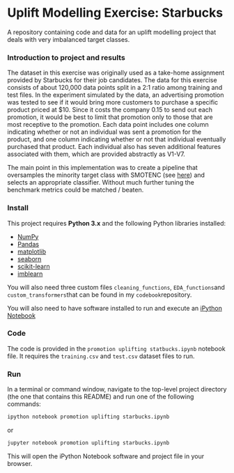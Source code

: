 # Uplift Modelling Exercise: Starbucks
A repository containing code and data for an uplift modelling project that deals with very imbalanced target classes.

### Introduction to project and results

The dataset in this exercise was originally used as a take-home assignment provided by Starbucks for their job candidates. The data for this exercise consists of about 120,000 data points split in a 2:1 ratio among training and test files. In the experiment simulated by the data, an advertising promotion was tested to see if it would bring more customers to purchase a specific product priced at $10. Since it costs the company 0.15 to send out each promotion, it would be best to limit that promotion only to those that are most receptive to the promotion. Each data point includes one column indicating whether or not an individual was sent a promotion for the product, and one column indicating whether or not that individual eventually purchased that product. Each individual also has seven additional features associated with them, which are provided abstractly as V1-V7.

The main point in this implementation was to create a pipeline that oversamples the minority target class with SMOTENC (see [here](https://imbalanced-learn.readthedocs.io/en/stable/generated/imblearn.over_sampling.SMOTENC.html)) and selects an appropriate classifier.
Without much further tuning the benchmark metrics could be matched / beaten.

### Install

This project requires **Python 3.x** and the following Python libraries installed:

- [NumPy](http://www.numpy.org/)
- [Pandas](http://pandas.pydata.org)
- [matplotlib](http://matplotlib.org/)
- [seaborn](http://seaborn.org)
- [scikit-learn](http://scikit-learn.org/stable/)
- [imblearn](imbalanced-learn.org)

You will also need three custom files `cleaning_functions`, `EDA_functions`and `custom_transformers`that can be found in my `codebook`repository.

You will also need to have software installed to run and execute an [iPython Notebook](http://ipython.org/notebook.html)

### Code

The code is provided in the `promotion uplifting statbucks.ipynb` notebook file. 
It requires the `training.csv` and `test.csv` dataset files to run. 

### Run

In a terminal or command window, navigate to the top-level project directory (the one that contains this README) 
and run one of the following commands:

```bash
ipython notebook promotion uplifting starbucks.ipynb
```  
or
```bash
jupyter notebook promotion uplifting starbucks.ipynb
```

This will open the iPython Notebook software and project file in your browser.